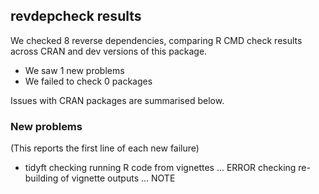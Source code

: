 ## revdepcheck results

We checked 8 reverse dependencies, comparing R CMD check results across CRAN and dev versions of this package.

 * We saw 1 new problems
 * We failed to check 0 packages

Issues with CRAN packages are summarised below.

### New problems
(This reports the first line of each new failure)

* tidyft
  checking running R code from vignettes ... ERROR
  checking re-building of vignette outputs ... NOTE

